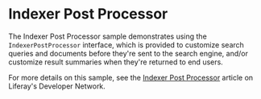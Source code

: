 # Indexer Post Processor

The Indexer Post Processor sample demonstrates using the `IndexerPostProcessor`
interface, which is provided to customize search queries and documents before
they're sent to the search engine, and/or customize result summaries when
they're returned to end users.

For more details on this sample, see the
[Indexer Post Processor](https://dev.liferay.com/develop/reference/-/knowledge_base/7-1/indexer-post-processor)
article on Liferay's Developer Network.
